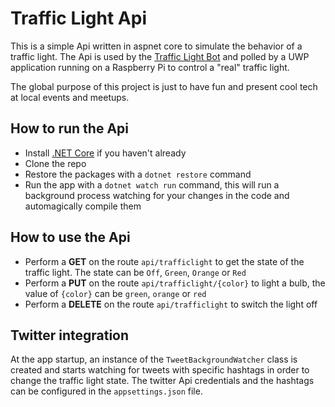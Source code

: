 # Traffic Light Api

This is a simple Api written in aspnet core to simulate the behavior of a traffic light.
The Api is used by the [Traffic Light Bot](https://github.com/xaviermignot/ns-traffic-light-bot) and polled by a UWP application running on a Raspberry Pi to control a "real" traffic light.

The global purpose of this project is just to have fun and present cool tech at local events and meetups.

## How to run the Api

* Install [.NET Core](https://www.microsoft.com/net/core) if you haven't already 
* Clone the repo
* Restore the packages with a `dotnet restore` command
* Run the app with a `dotnet watch run` command, this will run a background process watching for your changes in the code and automagically compile them

## How to use the Api

* Perform a **GET** on the route `api/trafficlight` to get the state of the traffic light. The state can be `Off`, `Green`, `Orange` or `Red` 
* Perform a **PUT** on the route `api/trafficlight/{color}` to light a bulb, the value of `{color}` can be `green`, `orange` or `red`
* Perform a **DELETE** on the route `api/trafficlight` to switch the light off

## Twitter integration

At the app startup, an instance of the `TweetBackgroundWatcher` class is created and starts watching for tweets with specific hashtags in order to change the traffic light state.
The twitter Api credentials and the hashtags can be configured in the `appsettings.json` file.